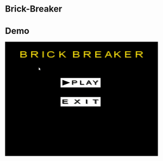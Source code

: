 # Brick-Breaker

# Demo

![BB](https://github.com/Soham7-dev/Brick-Breaker/blob/master/BrickBreaker-2021-01-09-12-53-52.gif)
